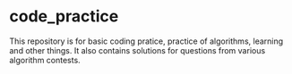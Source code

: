 code_practice
=============
This repository is for basic coding pratice, practice of algorithms, learning
and other things.
It also contains solutions for questions from various algorithm contests.